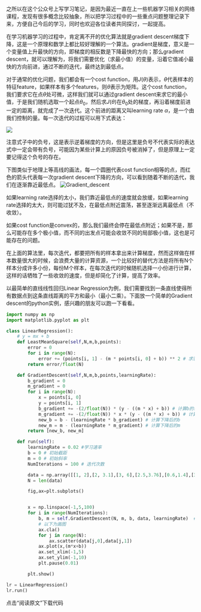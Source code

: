 
之所以在这个公众号上写学习笔记，是因为最近一直在上一些机器学习相关的网络课程，发现有很多概念比较抽象，所以把学习过程中的一些重点问题整理记录下来，方便自己今后的学习，同时也欢迎各位读者共同探讨，一起提高。

在学习机器学习的过程中，肯定离不开的优化算法就是gradient descent梯度下降，这是一个原理和数学上都比较好理解的一个算法。gradient是梯度，意义是一个变量值上升最快的方向，即梯度的相反数是下降最快的方向；那么gradient descent，就可以理解为，将我们需要优化（求最小值）的变量，沿着它值减小最快的方向前进，通过不断的迭代，最终达到最低点。

对于通常的优化问题，我们都会有一个cost function，用$J(\theta)$表示，$\theta$代表样本的特征feature，如果样本有多个features，则$\theta$表示为矩阵。这个cost function，我们要求它在点$\theta$处可微，这样我们就可以通过gradient descent来求它的最小值，于是我们随机选取一个起点$\theta_0$，然后求$J(\theta)$在$\theta_0$处的梯度，再沿着梯度前进一定的距离，就完成了一次迭代。这个前进的距离又叫learning rate $\alpha$，是一个由我们控制的量。每一次迭代的过程可以用下式表达：

<img src="http://chart.googleapis.com/chart?cht=tx&chl= \theta_{n+1}=\theta_n-\alpha\nabla J(\theta_n)" style="border:none;">


注意式子中的负号，这是表示逆着梯度的方向，但是这里是负号不代表实际的表达式中一定会带有负号，可能因为某些计算上的原因负号被消掉了，但是原理上一定要记得这个负号的存在。

下图类似于地理上等高线的画法，每一个圆圈代表cost function相等的点，而红色的箭头代表每一次gradient descent下降的方向，可以看到随着不断的迭代，我们在逐渐靠近最低点。
![Gradient_descent](https://upload.wikimedia.org/wikipedia/commons/7/79/Gradient_descent.png?download)

如果learning rate选择的太小，我们靠近最低点的速度就会放缓，如果learning rate选择的太大，则可能过犹不及，在最低点附近震荡，甚至逐渐远离最低点（不收敛）。

如果cost function是convex的，那么我们最终会停在最低点附近；如果不是，那么可能存在多个极小值，而不同的出发点可能会收敛不同的局部极小值，这也是可能存在的问题。

在上面的算法里，每次迭代，都要把所有的样本拿出来计算梯度，然而这样做在样本数量很大的时候，会浪费大量的计算资源，一个比较好的替代方法是将所有N个样本分成许多小份，每份M个样本，在每次迭代的时候随机选择一小份进行计算，这样的话牺牲了一些收敛的速度，但是却简化了计算，提高了效率。

以最简单的直线线性回归Linear Regression为例，我们需要找到一条直线使得所有数据点到这条直线距离的平方和最小（最小二乘）。下面放一个简单的Gradient descent的python实例，感兴趣的朋友可以跑一下看看。


```Python
import numpy as np
import matplotlib.pyplot as plt

class LinearRegression():
    # y = mx + b
    def LeastMeanSquare(self,N,m,b,points):
        error = 0
        for i in range(N):
            error += (points[i, 1] - (m * points[i, 0] + b)) ** 2 # 求误差平方和
        return error/float(N)

    def GradientDescent(self,N,m,b,points,learningRate):
        b_gradient = 0
        m_gradient = 0
        for i in range(N):
            x = points[i, 0]
            y = points[i, 1]
            b_gradient += -(2/float(N)) * (y - ((m * x) + b)) # 计算b的梯度
            m_gradient += -(2/float(N)) * x * (y - ((m * x) + b)) # 计算m的梯度
            new_b = b - (learningRate * b_gradient) # 计算下降后的b
            new_m = m - (learningRate * m_gradient) # 计算下降后的m
        return [new_b, new_m]

    def run(self):
        learningRate = 0.02 #学习速率
        b = 0 # 初始截距
        m = 0 # 初始斜率
        NumIterations = 100 # 迭代次数

        data = np.array([[1, 2],[2, 3.1],[3, 6],[2.5,3.76],[0.6,1.4],[3.3,5.4]])
        N = len(data)

        fig,ax=plt.subplots()


        x = np.linspace(-1,5,100)
        for i in range(NumIterations):
            b, m = self.GradientDescent(N, m, b, data, learningRate)  # 迭代计算斜率m和截距b
            # 以下为画图
            ax.cla()
            for j in range(N):
                ax.scatter(data[j,0],data[j,1])
            ax.plot(x,(m*x+b))
            ax.set_xlim(-1,5)
            ax.set_ylim(-1,10)
            plt.pause(0.01)

        plt.show()

lr = LinearRegression()
lr.run()
```

点击“阅读原文”下载代码

